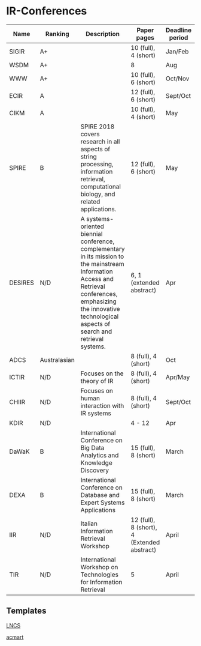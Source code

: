 # IR-Conferences

| Name      | Ranking  | Description | Paper pages     | Deadline period | Template | Note |
| --------- | -------- | ----------- | --------------- | --------------- | -------- | ---- |
| SIGIR     | A+       |        | 10 (full), 4 (short) | Jan/Feb         | ACM |
| WSDM      | A+       |        | 8                    | Aug             | ACM |
| WWW       | A+       |        | 10 (full), 6 (short) | Oct/Nov         | ACM  | |
| ECIR      | A        |        | 12 (full), 6 (short) | Sept/Oct        | LNCS | Reproducibility Track |
| CIKM      | A        |        | 10 (full), 4 (short) | May             | ACM | |
| SPIRE     | B        | SPIRE 2018 covers research in all aspects of string processing, information retrieval, computational biology, and related applications. | 12 (full), 6 (short) | May             | LNCS | 
| DESIRES   | N/D      | A systems-oriented biennial conference, complementary in its mission to the mainstream Information Access and Retrieval conferences, emphasizing the innovative technological aspects of search and retrieval systems.| 6, 1 (extended abstract) | Apr | ACM | Runs every 2 years on the 'even' years ('18, '20, '22, ...) |
| ADCS      | Australasian |        | 8 (full), 4 (short)  | Oct | ACM | |
| ICTIR     | N/D      |  Focuses on the theory of IR |   8 (full), 4 (short)  | Apr/May | ACM | |
| CHIIR     | N/D      |  Focuses on human interaction with IR systems | 8 (full), 4 (short)  | Sept/Oct | ACM | |
| KDIR      | N/D      |        | 4 - 12               | Apr      | | |   
| DaWaK     | B        | International Conference on Big Data Analytics and Knowledge Discovery | 15 (full), 8 (short) | March | LNCS |
| DEXA      | B        | International Conference on Database and Expert Systems Applications | 15 (full), 8 (short) | March | LNCS |
| IIR       | N/D      | Italian Information Retrieval Workshop | 12 (full), 8 (short), 4 (Extended abstract) | April
| TIR       | N/D      | International Workshop on Technologies for Information Retrieval | 5 | April | LNCS |


## Templates

[LNCS](https://www.springer.com/gp/computer-science/lncs/conference-proceedings-guidelines)

[acmart](https://www.acm.org/publications/proceedings-template)
